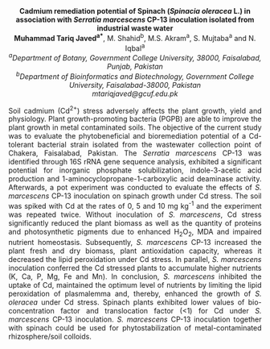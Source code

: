 <center><strong>Cadmium remediation potential of Spinach (<i>Spinacia oleracea</i> L.) in
association with <i>Serratia marcescens</i> CP-13 inoculation isolated from industrial waste water</strong>

<center><strong>Muhammad Tariq Javed<sup>a*</sup></strong>, M. Shahid<sup>b</sup>, M.S. Akram<sup>a</sup>, S. Mujtaba<sup>a</sup> and N. Iqbal<sup>a</sup>

<center><i><sup>a</sup>Department of Botany, Government College University, 38000,
Faisalabad, Punjab, Pakistan</i>

<center><i><sup>b</sup>Department of Bioinformatics and Biotechnology, Government College
University, Faisalabad-38000, Pakistan</i>

<center><i>mtariqjaved@gcuf.edu.pk</i>

<p style=text-align:justify>Soil cadmium (Cd<sup>2+</sup>) stress adversely affects the plant growth, yield
and physiology. Plant growth-promoting bacteria (PGPB) are able to
improve the plant growth in metal contaminated soils. The objective of
the current study was to evaluate the phytobeneficial and bioremediation
potential of a Cd-tolerant bacterial strain isolated from the wastewater
collection point of Chakera, Faisalabad, Pakistan. The <i>Serratia
marcescens</i> CP-13 was identified through 16S rRNA gene sequence
analysis, exhibited a significant potential for inorganic phosphate
solubilization, indole-3-acetic acid production and
1-aminocyclopropane-1-carboxylic acid deaminase activity. Afterwards, a
pot experiment was conducted to evaluate the effects of <i>S. marcescens</i>
CP-13 inoculation on spinach growth under Cd stress. The soil was spiked
with Cd at the rates of 0, 5 and 10 mg kg<sup>-1</sup> and the experiment was
repeated twice. Without inoculation of <i>S. marcescens</i>, Cd stress
significantly reduced the plant biomass as well as the quantity of
proteins and photosynthetic pigments due to enhanced H<sub>2</sub>O<sub>2</sub>, MDA and
impaired nutrient homeostasis. Subsequently, <i>S. marcescens</i> CP-13
increased the plant fresh and dry biomass, plant antioxidation capacity,
whereas it decreased the lipid peroxidation under Cd stress. In
parallel, <i>S. marcescens</i> inoculation conferred the Cd stressed plants
to accumulate higher nutrients (K, Ca, P, Mg, Fe and Mn). In conclusion,
<i>S. marcescens</i> inhibited the uptake of Cd, maintained the optimum level
of nutrients by limiting the lipid peroxidation of plasmalemma and,
thereby, enhanced the growth of <i>S. oleracea</i> under Cd stress. Spinach
plants exhibited lower values of bio-concentration factor and
translocation factor (&lt;1) for Cd under <i>S. marcescens</i> CP-13
inoculation. <i>S. marcescens</i> CP-13 inoculation together with spinach
could be used for phytostabilization of metal-contaminated
rhizosphere/soil colloids.
